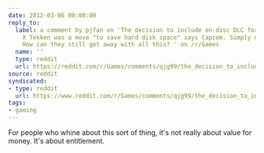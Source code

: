 ```yaml
---
date: 2012-03-06 00:00:00
reply_to:
  label: a comment by pjfan on 'The decision to include on-disc DLC for Street Fighter
    X Tekken was a move "to save hard disk space" says Capcom. Simply unacceptable.
    How can they still get away with all this? ' on /r/Games
  name: ''
  type: reddit
  url: https://reddit.com/r/Games/comments/qjg99/the_decision_to_include_ondisc_dlc_for_street/c3y4la8/
source: reddit
syndicated:
- type: reddit
  url: https://www.reddit.com/r/Games/comments/qjg99/the_decision_to_include_ondisc_dlc_for_street/c3y5g5z/
tags:
- gaming
---
```


For people who whine about this sort of thing, it's not really about value for money. It's about entitlement.